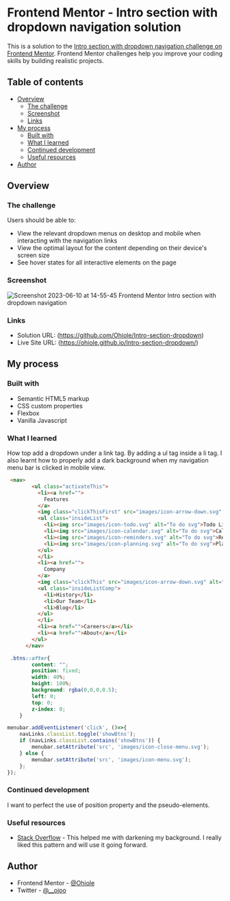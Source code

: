 # Frontend Mentor - Intro section with dropdown navigation solution

This is a solution to the [Intro section with dropdown navigation challenge on Frontend Mentor](https://www.frontendmentor.io/challenges/intro-section-with-dropdown-navigation-ryaPetHE5). Frontend Mentor challenges help you improve your coding skills by building realistic projects. 

## Table of contents

- [Overview](#overview)
  - [The challenge](#the-challenge)
  - [Screenshot](#screenshot)
  - [Links](#links)
- [My process](#my-process)
  - [Built with](#built-with)
  - [What I learned](#what-i-learned)
  - [Continued development](#continued-development)
  - [Useful resources](#useful-resources)
- [Author](#author)

## Overview

### The challenge

Users should be able to:

- View the relevant dropdown menus on desktop and mobile when interacting with the navigation links
- View the optimal layout for the content depending on their device's screen size
- See hover states for all interactive elements on the page

### Screenshot
![Screenshot 2023-06-10 at 14-55-45 Frontend Mentor Intro section with dropdown navigation](https://github.com/Ohiole/Intro-section-dropdown/assets/67792211/b5d7447d-a43c-457f-afea-f061bd4ff1e8)


### Links

- Solution URL: (https://github.com/Ohiole/Intro-section-dropdown)
- Live Site URL: (https://ohiole.github.io/Intro-section-dropdown/)

## My process

### Built with

- Semantic HTML5 markup
- CSS custom properties
- Flexbox
- Vanilla Javascript

### What I learned

How top add a dropdown under a link tag. By adding a ul tag inside a li tag.
I also learnt how to properly add a dark background when my navigation menu bar is clicked in mobile view.

```html
 <nav>
        <ul class="activateThis">
          <li><a href="">
            Features
          </a>
          <img class="clickThisFirst" src="images/icon-arrow-down.svg" alt="Arrow Down">
          <ul class="insideList">
            <li><img src="images/icon-todo.svg" alt="To do svg">Todo List</li>
            <li><img src="images/icon-calendar.svg" alt="To do svg">Calendar</li>
            <li><img src="images/icon-reminders.svg" alt="To do svg">Reminders</li>
            <li><img src="images/icon-planning.svg" alt="To do svg">Planning</li>
          </ul>
          </li>
          <li><a href="">
            Company
          </a>
          <img class="clickThis" src="images/icon-arrow-down.svg" alt="Arrow Down">
          <ul class="insideListComp">
            <li>History</li>
            <li>Our Team</li>
            <li>Blog</li>
          </ul>
          </li>
          <li><a href="">Careers</a></li>
          <li><a href="">About</a></li>
        </ul>
      </nav>
```
```css
 .btns::after{
        content: "";
        position: fixed;
        width: 40%;
        height: 100%;
        background: rgba(0,0,0,0.5);
        left: 0;
        top: 0;
        z-index: 0;
    }
```
```js
menubar.addEventListener('click', ()=>{
    navLinks.classList.toggle('showBtns');
    if (navLinks.classList.contains('showBtns')) {
        menubar.setAttribute('src', 'images/icon-close-menu.svg');
    } else {
        menubar.setAttribute('src', 'images/icon-menu.svg');
    };
});
```

### Continued development

I want to perfect the use of position property and the pseudo-elements.

### Useful resources

- [Stack Overflow](https://stackoverflow.com/questions/47128122/how-to-darken-the-page-when-the-navigation-bar-is-unfolded) - This helped me with darkening my background. I really liked this pattern and will use it going forward.

## Author

- Frontend Mentor - [@Ohiole](https://www.frontendmentor.io/profile/Ohiole)
- Twitter - [@__ojoo](https://www.twitter.com/__ojoo)

